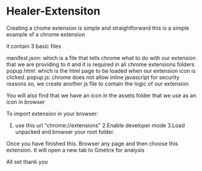 # Healer-Extensiton


Creating a chome extension is simple and straightforward
this is a simple example of a chrome extension

it contain 3 basic files

manifest.json: which is a file that tells chrome what to do with our extension that we are providing to it and it is required in all chrome extensions folders
popup.html: which is the html page to be loaded when our extension icon is clicked.
popup.js: chrome does not allow inline javascript for security reasons so, we create another js file to contain the logic of our extension

You will also find that we have an icon in the assets folder that we use as an icon in browser

To import extension in your browser:
1. use this url "chrome://extensions" 
2.Enable developer mode
3.Load unpacked and browser your root folder.

Once you have finished this. Browser any page and then choose this extension. It will open a new tab to  Gmetrix for analysis

All set thank you
